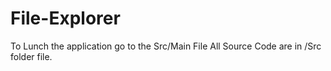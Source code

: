 # File-Explorer
To Lunch the application go to the Src/Main File 
All Source Code are in /Src folder file.
